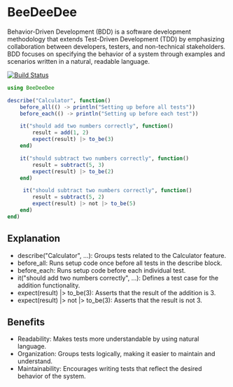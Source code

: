# BeeDeeDee

Behavior-Driven Development (BDD) is a software development methodology that extends Test-Driven Development (TDD) by emphasizing collaboration between developers, testers, and non-technical stakeholders. BDD focuses on specifying the behavior of a system through examples and scenarios written in a natural, readable language.

[![Build Status](https://github.com/BrianDouglasIE/BeeDeeDee.jl/actions/workflows/CI.yml/badge.svg?branch=main)](https://github.com/BrianDouglasIE/BeeDeeDee.jl/actions/workflows/CI.yml?query=branch%3Amain)


```julia
using BeeDeeDee

describe("Calculator", function()
    before_all(() -> println("Setting up before all tests"))
    before_each(() -> println("Setting up before each test"))

    it("should add two numbers correctly", function()
        result = add(1, 2)
        expect(result) |> to_be(3)
    end)

    it("should subtract two numbers correctly", function()
        result = subtract(5, 3)
        expect(result) |> to_be(2)
    end)

     it("should subtract two numbers correctly", function()
        result = subtract(5, 2)
        expect(result) |> not |> to_be(5)
    end)
end)
```

## Explanation

 - describe("Calculator", ...): Groups tests related to the Calculator feature.
 - before_all: Runs setup code once before all tests in the describe block.
 - before_each: Runs setup code before each individual test.
 - it("should add two numbers correctly", ...): Defines a test case for the addition functionality.
 - expect(result) |> to_be(3): Asserts that the result of the addition is 3.
 - expect(result) |> not |> to_be(3): Asserts that the result is not 3.

## Benefits

 - Readability: Makes tests more understandable by using natural language.
 - Organization: Groups tests logically, making it easier to maintain and understand.
 - Maintainability: Encourages writing tests that reflect the desired behavior of the system.